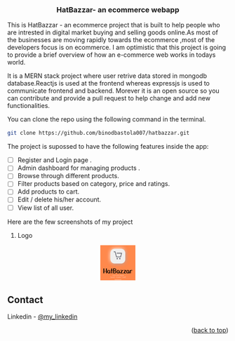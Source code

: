  <h3 align="center">HatBazzar- an ecommerce webapp</h3>

This is HatBazzar - an ecommerce project that is built to help people who are intrested in digital market buying and selling goods online.As most of the businesses are moving rapidly towards the ecommerce ,most of the developers focus is on ecommerce. I am optimistic that this project is going to provide a brief overview of how an e-commerce web works in todays world.



It is a MERN stack project where user retrive data stored in mongodb database.Reactjs is used at the frontend whereas expressjs is used to communicate frontend and backend. Morever it is an open source so you can contribute and provide a pull request to help change and add new functionalities.

You can clone the repo using the following command in the terminal.
   ```sh
   git clone https://github.com/binodbastola007/hatbazzar.git
   ```

The project is supossed to have the following features inside the app:

- [ ] Register and Login page .
- [ ] Admin dashboard for managing products .
- [ ] Browse through different products.
- [ ] Filter products based on category, price and ratings.
- [ ] Add products to cart.
- [ ] Edit / delete his/her account.
- [ ] View list of all user.

Here are the few screenshots of my project

1) Logo
<div align="center">
    <img src="client/public/logo.png" alt="Logo" width="80" height="80">
</div>

## Contact

Linkedin - [@my_linkedin](https://www.linkedin.com/in/binod-bastola-538ab3236/) 

<p align="right">(<a href="#readme-top">back to top</a>)</p>

